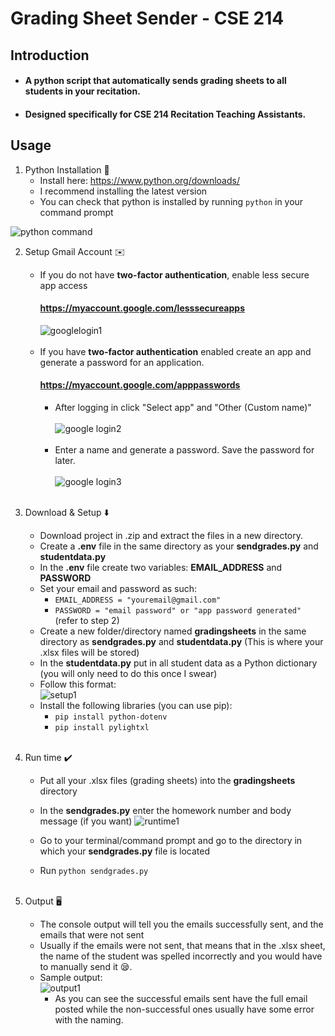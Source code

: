 # Grading Sheet Sender - CSE 214

## Introduction

* #### A python script that automatically sends grading sheets to all students in your recitation. 
* #### Designed specifically for CSE 214 Recitation Teaching Assistants.

## Usage
1. Python Installation 🐍
    * Install here: https://www.python.org/downloads/
    * I recommend installing the latest version
    * You can check that python is installed by running ```python``` in your command prompt

![python command](https://i.gyazo.com/14dcd095a25672f1e9c4af2d10f45a59.png)

2. Setup Gmail Account ✉️
    * If you do not have **two-factor authentication**, enable less secure app access
        #### https://myaccount.google.com/lesssecureapps
        ![googlelogin1](https://i.gyazo.com/0c7832ca47c6e7d497628166761df0b3.png)
      <br/>
      <br/>
    * If you have **two-factor authentication** enabled
    create an app and generate a password for an application.
        #### https://myaccount.google.com/apppasswords
        * After logging in click "Select app" and "Other (Custom name)"
          <br />
          <br />
          ![google login2](https://i.gyazo.com/5d59f8e1791a793d615eafa66e508b25.png)
          <br />
          <br />
        * Enter a name and generate a password. Save the password for later.
          <br />
          <br />
          ![google login3](https://i.gyazo.com/c6d1ccd85b8a30f9e4e60ed28ea944bb.png)
          <br />
          <br />

3. Download & Setup ⬇️
    * Download project in .zip and extract the 
    files in a new directory.
    * Create a **.env** file in the same directory as your **sendgrades.py** and **studentdata.py**
    * In the **.env** file create two variables: **EMAIL_ADDRESS** and **PASSWORD**
    * Set your email and password as such:   
      * ```EMAIL_ADDRESS = "youremail@gmail.com"```
      * ```PASSWORD = "email password" or "app password generated"``` (refer to step 2)
    * Create a new folder/directory named **gradingsheets** in the same directory as
      **sendgrades.py** and **studentdata.py** (This is where your .xlsx files will be stored)
    * In the **studentdata.py** put in all student data as a Python dictionary (you will only need to do this once I swear)
    * Follow this format:
      <br/>
        ![setup1](https://i.gyazo.com/f3c27c8470f15220bbedf5b040c4b2de.png)
    * Install the following libraries (you can use pip):
        * ```pip install python-dotenv```
        * ```pip install pylightxl```
          <br/>
        <br/>  
4. Run time ✔️
    * Put all your .xlsx files (grading sheets) into the **gradingsheets** directory
    * In the **sendgrades.py** enter the homework number and body message (if you want)
    ![runtime1](https://i.gyazo.com/009c31f918e45ef8d2ea1d4e00bb81cd.png)
      
    * Go to your terminal/command prompt and go to the directory in which your **sendgrades.py** file is located
    * Run ```python sendgrades.py```
    <br/><br/>
5. Output 🖥️
    * The console output will tell you the emails successfully sent, and the emails that were not sent
    * Usually if the emails were not sent, that means that in the .xlsx sheet, the name of the student
    was spelled incorrectly and you would have to manually send it 😪.
   * Sample output: 
     <br/>
      ![output1](https://i.gyazo.com/51e2bbc1f5fb1dca43650f832091bd67.png)
       * As you can see the successful emails sent have the full email posted while the non-successful ones 
         usually have some error with the naming.


